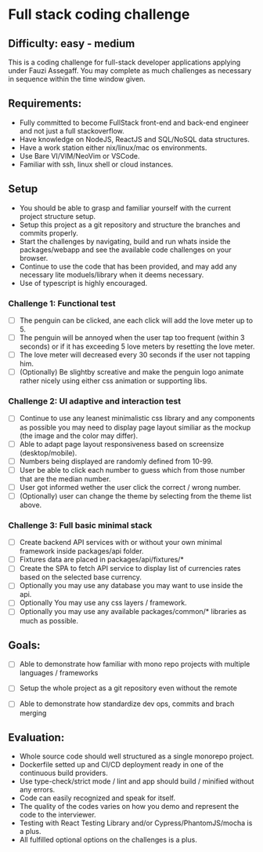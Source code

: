 # Full stack coding challenge

## Difficulty: easy - medium

This is a coding challenge for full-stack developer applications applying under Fauzi Assegaff. You may complete as much challenges as necessary in sequence within the time window given.

## Requirements:

- Fully committed to become FullStack front-end and back-end engineer and not just a full stackoverflow.
- Have knowledge on NodeJS, ReactJS and SQL/NoSQL data structures.
- Have a work station either nix/linux/mac os environments.
- Use Bare VI/VIM/NeoVim or VSCode.
- Familiar with ssh, linux shell or cloud instances.

## Setup

- You should be able to grasp and familiar yourself with the current project structure setup.
- Setup this project as a git repository and structure the branches and commits properly.
- Start the challenges by navigating, build and run whats inside the packages/webapp and see the available code challenges on your browser.
- Continue to use the code that has been provided, and may add any necessary lite moduels/library when it deems necessary.
- Use of typescript is highly encouraged.

### Challenge 1: Functional test
- [ ] The penguin can be clicked, ane each click will add the love meter up to 5.
- [ ] The penguin will be annoyed when the user tap too frequent (within 3 seconds) or if it has exceeding 5 love meters by resetting the love meter.
- [ ] The love meter will decreased every 30 seconds if the user not tapping him.
- [ ] (Optionally) Be slightby screative and make the penguin logo animate rather nicely using either css animation or supporting libs.

### Challenge 2: UI adaptive and interaction test
- [ ] Continue to use any leanest minimalistic css library and any components as possible you may need to display page layout similiar as the mockup (the image and the color may differ).
- [ ] Able to adapt page layout responsiveness based on screensize (desktop/mobile).
- [ ] Numbers being displayed are randomly defined from 10-99.
- [ ] User be able to click each number to guess which from those number that are the median number.
- [ ] User got informed wether the user click the correct / wrong number.
- [ ] (Optionally) user can change the theme by selecting from the theme list above.

### Challenge 3: Full basic minimal stack
- [ ] Create backend API services with or without your own minimal framework inside packages/api folder.
- [ ] Fixtures data are placed in packages/api/fixtures/*
- [ ] Create the SPA to fetch API service to display list of currencies rates based on the selected base currency.
- [ ] Optionally you may use any database you may want to use inside the api.
- [ ] Optionally You may use any css layers / framework.
- [ ] Optionally you may use any available packages/common/\* libraries as much as possible.

## Goals:
- [ ] Able to demonstrate how familiar with mono repo projects with multiple languages / frameworks
- [ ] Setup the whole project as a git repository even without the remote
- [ ] Able to demonstrate how standardize dev ops, commits and brach merging



## Evaluation:

- Whole source code should well structured as a single monorepo project.
- Dockerfile setted up and CI/CD deployment ready in one of the continuous build providers.
- Use type-check/strict mode / lint and app should build / minified without any errors.
- Code can easily recognized and speak for itself.
- The quality of the codes varies on how you demo and represent the code to the interviewer.
- Testing with React Testing Library and/or Cypress/PhantomJS/mocha is a plus.
- All fulfilled optional options on the challenges is a plus.
